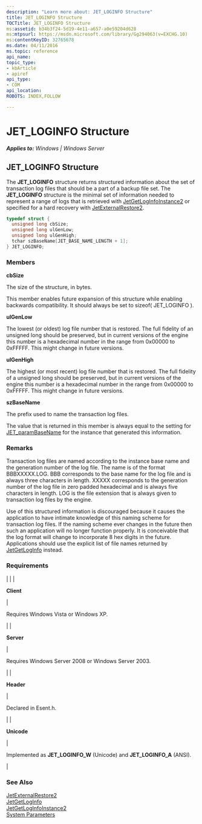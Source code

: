 ```yaml
---
description: "Learn more about: JET_LOGINFO Structure"
title: JET_LOGINFO Structure
TOCTitle: JET_LOGINFO Structure
ms:assetid: b34b3f24-5d19-4e11-a657-a0e59204d628
ms:mtpsurl: https://msdn.microsoft.com/library/Gg294063(v=EXCHG.10)
ms:contentKeyID: 32765678
ms.date: 04/11/2016
ms.topic: reference
api_name: 
topic_type: 
- kbArticle
- apiref
api_type: 
- COM
api_location: 
ROBOTS: INDEX,FOLLOW

---
```


# JET_LOGINFO Structure


_**Applies to:** Windows | Windows Server_

## JET_LOGINFO Structure

The **JET_LOGINFO** structure returns structured information about the set of transaction log files that should be a part of a backup file set. The **JET_LOGINFO** structure is the minimal set of information needed to represent a range of logs that is retrieved with [JetGetLogInfoInstance2](./jetgetloginfoinstance2-function.md) or specified for a hard recovery with [JetExternalRestore2](./jetexternalrestore2-function.md).

```cpp
typedef struct {
  unsigned long cbSize;
  unsigned long ulGenLow;
  unsigned long ulGenHigh;
  tchar szBaseName[JET_BASE_NAME_LENGTH + 1];
} JET_LOGINFO;
```

### Members

**cbSize**

The size of the structure, in bytes.

This member enables future expansion of this structure while enabling backwards compatibility. It should always be set to sizeof( JET_LOGINFO ).

**ulGenLow**

The lowest (or oldest) log file number that is restored. The full fidelity of an unsigned long should be preserved, but in current versions of the engine this number is a hexadecimal number in the range from 0x00000 to 0xFFFFF. This might change in future versions.

**ulGenHigh**

The highest (or most recent) log file number that is restored. The full fidelity of a unsigned long should be preserved, but in current versions of the engine this number is a hexadecimal number in the range from 0x00000 to 0xFFFFF. This might change in future versions.

**szBaseName**

The prefix used to name the transaction log files.

The value that is returned in this member is always equal to the setting for [JET_paramBaseName](./transaction-log-parameters.md) for the instance that generated this information.

### Remarks

Transaction log files are named according to the instance base name and the generation number of the log file. The name is of the format BBBXXXXX.LOG. BBB corresponds to the base name for the log file and is always three characters in length. XXXXX corresponds to the generation number of the log file in zero padded hexadecimal and is always five characters in length. LOG is the file extension that is always given to transaction log files by the engine.

Use of this structured information is discouraged because it causes the application to have intimate knowledge of this naming scheme for transaction log files. If the naming scheme ever changes in the future then such an application will no longer function properly. It is conceivable that the log format will change to incorporate 8 hex digits in the future. Applications should use the explicit list of file names returned by [JetGetLogInfo](./jetgetloginfo-function.md) instead.

### Requirements


| 
|
| <p><strong>Client</strong></p> | <p>Requires Windows Vista or Windows XP.</p> | 
| <p><strong>Server</strong></p> | <p>Requires Windows Server 2008 or Windows Server 2003.</p> | 
| <p><strong>Header</strong></p> | <p>Declared in Esent.h.</p> | 
| <p><strong>Unicode</strong></p> | <p>Implemented as <strong>JET_LOGINFO_W</strong> (Unicode) and <strong>JET_LOGINFO_A</strong> (ANSI).</p> | 



### See Also

[JetExternalRestore2](./jetexternalrestore2-function.md)  
[JetGetLogInfo](./jetgetloginfo-function.md)  
[JetGetLogInfoInstance2](./jetgetloginfoinstance2-function.md)  
[System Parameters](./extensible-storage-engine-system-parameters.md)
